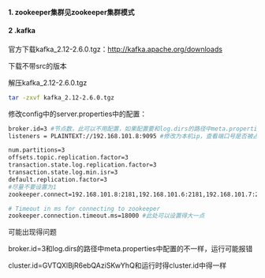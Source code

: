 #### 1. zookeeper集群见zookeeper集群模式

#### 2 .kafka

官方下载kafka_2.12-2.6.0.tgz：http://kafka.apache.org/downloads

下载不带src的版本

解压kafka_2.12-2.6.0.tgz

```bash
tar -zxvf kafka_2.12-2.6.0.tgz
```

修改config中的server.properties中的配置：

```bash
broker.id=3 #节点数，此可以不用配置，如果配置要和log.dirs的路径中meta.properties中配置的一样
listeners = PLAINTEXT://192.168.101.8:9095 #修改为本机ip，查看端口号是否被占用 netstat -anp|grep 端口号

num.partitions=3
offsets.topic.replication.factor=3
transaction.state.log.replication.factor=3
transaction.state.log.min.isr=3
default.replication.factor=3
#尽量不要设置为1
zookeeper.connect=192.168.101.8:2181,192.168.101.6:2181,192.168.101.7:2181 #zookeeper集群地址

# Timeout in ms for connecting to zookeeper
zookeeper.connection.timeout.ms=18000 #此处可以设置得大一点


```

可能出现得问题 

broker.id=3和log.dirs的路径中meta.properties中配置的不一样，运行可能报错

cluster.id=GVTQXlBjR6ebQAziSKwYhQ和运行时得cluster.id中得一样

